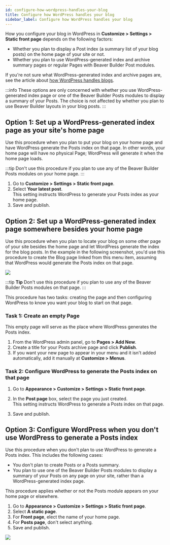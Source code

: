 ```yaml
---
id: configure-how-wordpress-handles-your-blog
title: Configure how WordPress handles your blog
sidebar_label: Configure how WordPress handles your blog
---
```


How you configure your blog in WordPress in **Customize > Settings > Static front page** depends on the following factors:

  * Whether you plan to display a Post index (a summary list of your blog posts) on the home page of your site or not.
  * Whether you plan to use WordPress-generated index and archive summary pages or regular Pages with Beaver Builder Post modules.

If you're not sure what WordPress-generated index and archive pages are, see the article about  [how WordPress handles blogs](/beaver-builder/layouts/post-layouts/basics-how-wordpress-handles-blog-posts-and-archives).

:::info
These options are only concerned with whether you use WordPress-generated index page or one of the Beaver Builder Posts modules to display a summary of your Posts. The choice is not affected by whether you plan to use Beaver Builder layouts in your blog posts.
:::

## Option 1: Set up a WordPress-generated index page as your site's home page

Use this procedure when you plan to put your blog on your home page and have WordPress generate the Posts index on that page. In other words, your home page will have no physical Page; WordPress will generate it when the home page loads.

:::tip
Don't use this procedure if you plan to use any of the Beaver Builder Posts modules on your home page.
:::

1. Go to  **Customize > Settings > Static front page**.
2. Select **Your latest post**.  
This setting instructs WordPress to generate your Posts index as your home page.
3. Save and publish.

## Option 2: Set up a WordPress-generated index page somewhere besides your home page

Use this procedure when you plan to locate your blog on some other page of your site besides the home page and let WordPress generate the index for the blog posts. In the example in the following screenshot, you'd use this procedure to create the Blog page linked from this menu item, assuming that WordPress would generate the Posts index on that page.

![](/img/configure-how-wordpress-handles-your-blog-0219dd8c.png)

:::tip **Tip**
Don't use this procedure if you plan to use any of the Beaver Builder Posts modules on that page.
:::

This procedure has two tasks: creating the page and then configuring WordPress to know you want your blog to start on that page.

### Task 1: Create an empty Page

This empty page will serve as the place where WordPress generates the Posts index.

  1. From the WordPress admin panel, go to  **Pages > Add New**.
  2. Create a title for your Posts archive page and click  **Publish**.
  3. If you want your new page to appear in your menu and it isn't added automatically, add it manually at  **Customize > Menus**.

### Task 2: Configure WordPress to generate the Posts index on that page

  1. Go to  **Appearance > Customize > Settings > Static front page**.
  2. In the  **Post page**  box, select the page you just created.  
  This setting instructs WordPress to generate a Posts index on that page.

  3. Save and publish.

## Option 3: Configure WordPress when you don't use WordPress to generate a Posts index

Use this procedure when you don't plan to use WordPress to generate a Posts index. This includes the following cases:

  * You don't plan to create Posts or a Posts summary.
  * You plan to use one of the Beaver Builder Posts modules to display a summary of your Posts on any page on your site, rather than a WordPress-generated index page.

This procedure applies whether or not the Posts module appears on your home
page or elsewhere.

  1. Go to  **Appearance > Customize > Settings > Static front page**.
  2. Select **A static page**.
  3. For **Front page**, elect the name of your home page.
  4. For **Posts page**, don't select anything.
  5. Save and publish.

![](/img/configure-how-wordpress-handles-your-blog-481c8f69.png)
